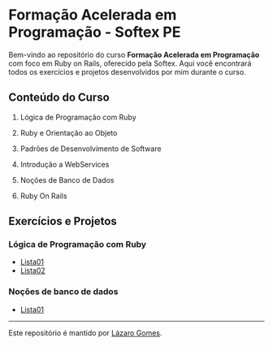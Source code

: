 # Formação Acelerada em Programação - Softex PE

Bem-vindo ao repositório do curso **Formação Acelerada em Programação** com foco em Ruby on Rails, oferecido pela Softex. Aqui você encontrará todos os exercícios e projetos desenvolvidos por mim durante o curso.

## Conteúdo do Curso

1. Lógica de Programação com Ruby

2. Ruby e Orientação ao Objeto

3. Padrões de Desenvolvimento de Software

4. Introdução a WebServices

5. Noções de Banco de Dados

6. Ruby On Rails

## Exercícios e Projetos

### Lógica de Programação com Ruby

- [Lista01](Logica_de_Progamacao/Lista01/)
- [Lista02](Logica_de_Progamacao/Lista02/)

### Noções de banco de dados

- [Lista01](Banco_de_Dados/Lista01BD/)

---

Este repositório é mantido por [Lázaro Gomes](https://pinkary.com/@lazaro_gomes).
